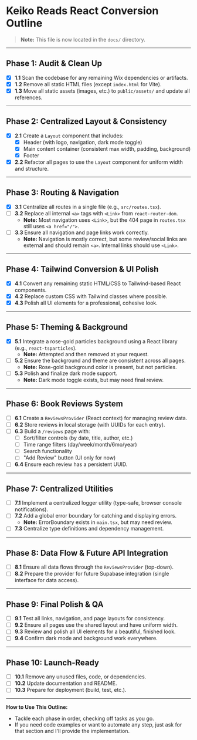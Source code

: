 # Keiko Reads React Conversion Outline

> **Note:** This file is now located in the `docs/` directory.

---

## Phase 1: Audit & Clean Up
- [x] **1.1** Scan the codebase for any remaining Wix dependencies or artifacts.
- [x] **1.2** Remove all static HTML files (except `index.html` for Vite).
- [x] **1.3** Move all static assets (images, etc.) to `public/assets/` and update all references.

---

## Phase 2: Centralized Layout & Consistency
- [x] **2.1** Create a `Layout` component that includes:
  - [x] Header (with logo, navigation, dark mode toggle)
  - [x] Main content container (consistent max width, padding, background)
  - [x] Footer
- [x] **2.2** Refactor all pages to use the `Layout` component for uniform width and structure.

---

## Phase 3: Routing & Navigation
- [x] **3.1** Centralize all routes in a single file (e.g., `src/routes.tsx`).
- [ ] **3.2** Replace all internal `<a>` tags with `<Link>` from `react-router-dom`.
  - **Note:** Most navigation uses `<Link>`, but the 404 page in `routes.tsx` still uses `<a href="/">`.
- [ ] **3.3** Ensure all navigation and page links work correctly.
  - **Note:** Navigation is mostly correct, but some review/social links are external and should remain `<a>`. Internal links should use `<Link>`.

---

## Phase 4: Tailwind Conversion & UI Polish
- [x] **4.1** Convert any remaining static HTML/CSS to Tailwind-based React components.
- [x] **4.2** Replace custom CSS with Tailwind classes where possible.
- [x] **4.3** Polish all UI elements for a professional, cohesive look.

---

## Phase 5: Theming & Background
- [x] **5.1** Integrate a rose-gold particles background using a React library (e.g., `react-tsparticles`).
  - **Note:** Attempted and then removed at your request.
- [ ] **5.2** Ensure the background and theme are consistent across all pages.
  - **Note:** Rose-gold background color is present, but not particles.
- [ ] **5.3** Polish and finalize dark mode support.
  - **Note:** Dark mode toggle exists, but may need final review.

---

## Phase 6: Book Reviews System
- [ ] **6.1** Create a `ReviewsProvider` (React context) for managing review data.
- [ ] **6.2** Store reviews in local storage (with UUIDs for each entry).
- [ ] **6.3** Build a `/reviews` page with:
  - [ ] Sort/filter controls (by date, title, author, etc.)
  - [ ] Time range filters (day/week/month/6mo/year)
  - [ ] Search functionality
  - [ ] "Add Review" button (UI only for now)
- [ ] **6.4** Ensure each review has a persistent UUID.

---

## Phase 7: Centralized Utilities
- [ ] **7.1** Implement a centralized logger utility (type-safe, browser console notifications).
- [ ] **7.2** Add a global error boundary for catching and displaying errors.
  - **Note:** ErrorBoundary exists in `main.tsx`, but may need review.
- [ ] **7.3** Centralize type definitions and dependency management.

---

## Phase 8: Data Flow & Future API Integration
- [ ] **8.1** Ensure all data flows through the `ReviewsProvider` (top-down).
- [ ] **8.2** Prepare the provider for future Supabase integration (single interface for data access).

---

## Phase 9: Final Polish & QA
- [ ] **9.1** Test all links, navigation, and page layouts for consistency.
- [ ] **9.2** Ensure all pages use the shared layout and have uniform width.
- [ ] **9.3** Review and polish all UI elements for a beautiful, finished look.
- [ ] **9.4** Confirm dark mode and background work everywhere.

---

## Phase 10: Launch-Ready
- [ ] **10.1** Remove any unused files, code, or dependencies.
- [ ] **10.2** Update documentation and README.
- [ ] **10.3** Prepare for deployment (build, test, etc.).

---

**How to Use This Outline:**
- Tackle each phase in order, checking off tasks as you go.
- If you need code examples or want to automate any step, just ask for that section and I'll provide the implementation. 